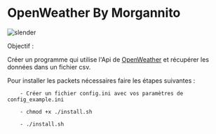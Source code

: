 # OpenWeather By Morgannito
![slender](https://openweathermap.org/themes/openweathermap/assets/img/logo_white_cropped.png)

Objectif :

Créer un programme qui utilise l'Api de [OpenWeather](https://openweathermap.org/) et récupérer les données dans un fichier csv.

Pour installer les packets nécessaires faire les étapes suivantes :
        
 
        - Créer un fichier config.ini avec vos paramètres de config_example.ini

        - chmod +x ./install.sh
        
        - ./install.sh


